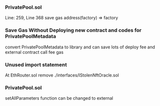 ### PrivatePool.sol
Line: 259, Line 368
save gas address(factory) => factory


### Save Gas Without Deploying new contract and codes for PrivatePoolMetadata
convert PrivatePoolMetadata to library and can save lots of deploy fee and external contract call fee gas

### Unused import statement
At EthRouter.sol
remove ./interfaces/IStolenNftOracle.sol

### PrivatePool.sol
setAllParameters function can be changed to external






